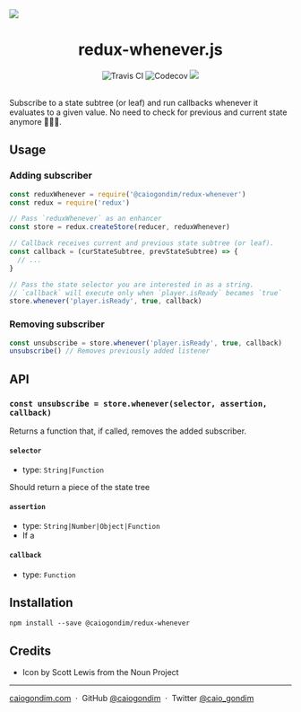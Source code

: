 <img src="https://cdn.rawgit.com/caiogondim/redux-whenever.js/9fab71b8/img/banner.svg">

<h1 align="center">redux-whenever.js</h1>

<div align="center">
<img src="http://travis-ci.org/caiogondim/redux-whenever.js.svg?branch=master" alt="Travis CI"> <img src="https://codecov.io/gh/caiogondim/redux-whenever.js/branch/master/graph/badge.svg" alt="Codecov"> <img src="http://img.badgesize.io/caiogondim/redux-whenever.js/master/dist/redux-whenever.min.js?compression=gzip">
</div>

<br>

Subscribe to a state subtree (or leaf) and run callbacks whenever it evaluates to a given value.
No need to check for previous and current state anymore 🎉🎉🎉.

## Usage

### Adding subscriber

```js
const reduxWhenever = require('@caiogondim/redux-whenever')
const redux = require('redux')

// Pass `reduxWhenever` as an enhancer
const store = redux.createStore(reducer, reduxWhenever)

// Callback receives current and previous state subtree (or leaf).
const callback = (curStateSubtree, prevStateSubtree) => {
  // ...
}

// Pass the state selector you are interested in as a string.
// `callback` will execute only when `player.isReady` becames `true`
store.whenever('player.isReady', true, callback)
```

### Removing subscriber
```js
const unsubscribe = store.whenever('player.isReady', true, callback)
unsubscribe() // Removes previously added listener
```

## API

### `const unsubscribe = store.whenever(selector, assertion, callback)`
Returns a function that, if called, removes the added subscriber.

#### `selector`
- type: `String|Function`

Should return a piece of the state tree

#### `assertion`
- type: `String|Number|Object|Function`
- If a

#### `callback`
- type: `Function`

## Installation

```
npm install --save @caiogondim/redux-whenever
```

## Credits
- Icon by Scott Lewis from the Noun Project

---

[caiogondim.com](https://caiogondim.com) &nbsp;&middot;&nbsp;
GitHub [@caiogondim](https://github.com/caiogondim) &nbsp;&middot;&nbsp;
Twitter [@caio_gondim](https://twitter.com/caio_gondim)
